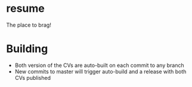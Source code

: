 # resume
The place to brag!

# Building
- Both version of the CVs are auto-built on each commit to any branch
- New commits to master will trigger auto-build and a release with both CVs published
